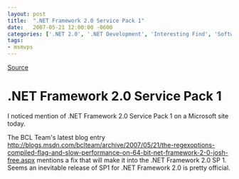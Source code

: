 ```yaml
---
layout: post
title:  ".NET Framework 2.0 Service Pack 1"
date:   2007-05-21 12:00:00 -0600
categories: ['.NET 2.0', '.NET Development', 'Interesting Find', 'Software Development', 'Visual Studio 2005']
tags:
- msmvps
---
```

[Source](http://blogs.msmvps.com/peterritchie/2007/05/22/net-framework-2-0-service-pack-1/ "Permalink to .NET Framework 2.0 Service Pack 1")

# .NET Framework 2.0 Service Pack 1

I noticed mention of .NET Framework 2.0 Service Pack 1 on a Microsoft site today.

The BCL Team's latest blog entry <http://blogs.msdn.com/bclteam/archive/2007/05/21/the-regexoptions-compiled-flag-and-slow-performance-on-64-bit-net-framework-2-0-josh-free.aspx> mentions a fix that will make it into the .NET Framework 2.0 SP 1.  Seems an inevitable release of SP1 for .NET Framework 2.0 is pretty official.  

